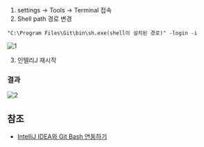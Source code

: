 1. settings -> Tools -> Terminal 접속
2. Shell path 경로 변경
```
"C:\Program Files\Git\bin\sh.exe(shell이 설치된 경로)" -login -i
```

![1](https://raw.githubusercontent.com/smpark1020/tistory/master/IDE/%5B%EC%9D%B8%ED%85%94%EB%A6%ACJ%5D%20git%20bash%20%EC%97%B0%EB%8F%99%ED%95%98%EA%B8%B0/1.PNG)

3. 인텔리J 재시작

### 결과
![2](https://raw.githubusercontent.com/smpark1020/tistory/master/IDE/%5B%EC%9D%B8%ED%85%94%EB%A6%ACJ%5D%20git%20bash%20%EC%97%B0%EB%8F%99%ED%95%98%EA%B8%B0/2.PNG)

## 참조
* [IntelliJ IDEA와 Git Bash 연동하기](https://violetboralee.medium.com/intellij-idea%EC%99%80-git-bash-%EC%97%B0%EB%8F%99%ED%95%98%EA%B8%B0-63e8216aa7de)